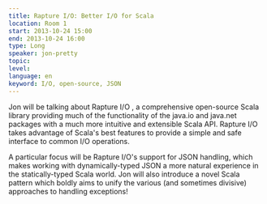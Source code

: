 ```yaml
---
title: Rapture I/O: Better I/O for Scala
location: Room 1
start: 2013-10-24 15:00
end: 2013-10-24 16:00
type: Long
speaker: jon-pretty
topic: 
level: 
language: en
keyword: I/O, open-source, JSON
---
```


Jon will be talking about Rapture I/O , a comprehensive open-source Scala library providing much of the functionality of the java.io and java.net packages with a much more intuitive and extensible Scala API. 
Rapture I/O takes advantage of Scala's best features to provide a simple and safe interface to common I/O operations.

A particular focus will be Rapture I/O's support for JSON handling, which makes working with dynamically-typed JSON a more natural experience in the statically-typed Scala world. Jon will also introduce a novel Scala pattern which boldly aims to unify the various (and sometimes divisive) approaches to handling exceptions!
